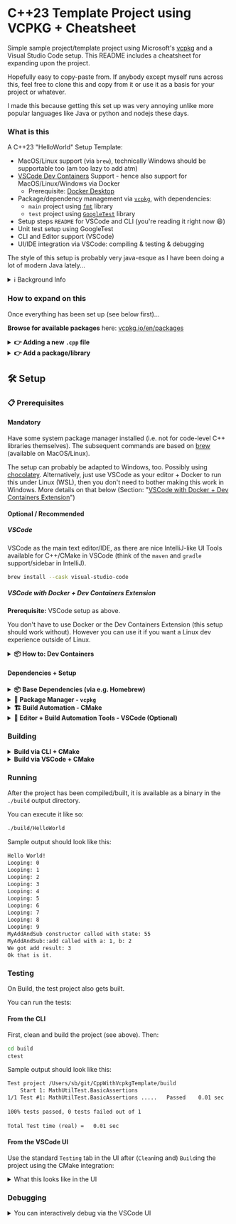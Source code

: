 # C++23 Template Project using VCPKG + Cheatsheet

Simple sample project/template project using Microsoft's [vcpkg](https://vcpkg.io/en/) and a Visual Studio Code setup. This README includes a cheatsheet for expanding upon the project.

Hopefully easy to copy-paste from. If anybody except myself runs across this, feel free to clone this and copy from it or use it as a basis for your project or whatever.

I made this because getting this set up was very annoying unlike more popular languages like Java or python and nodejs these days.

### What is this

A C++23 "HelloWorld" Setup Template:

- MacOS/Linux support (via `brew`), technically Windows should be supportable too (am too lazy to add atm)
- [VSCode Dev Containers](https://marketplace.visualstudio.com/items?itemName=ms-vscode-remote.remote-containers) Support - hence also support for MacOS/Linux/Windows via Docker
    - Prerequisite: [Docker Desktop](https://www.docker.com/products/docker-desktop/)
- Package/dependency management via [`vcpkg`](https://vcpkg.io/en/), with dependencies:
    - `main` project using [`fmt`](https://vcpkg.io/en/package/fmt) library
    - `test` project using [`GoogleTest`](https://vcpkg.io/en/package/gtest) library
- Setup steps `README` for VSCode and CLI (you're reading it right now 😄)
- Unit test setup using GoogleTest
- CLI and Editor support (VSCode)
- UI/IDE integration via VSCode: compiling & testing & debugging

The style of this setup is probably very java-esque as I have been doing a lot of modern Java lately...

<details>
<summary>ℹ️ Background Info</summary>

> **For the initiated** (java people): you can think of this as those templates that you can get in [IntelliJ](https://www.jetbrains.com/idea/)
>
> when you are creating a new project. They set up the entire java directory structure, `/test` and `/main`
> folders, a `Main` class with a "Hello World" function, a Test class with unit testing framework [JUnit](https://junit.org/junit5/) and a sample test, a maven `pom.xml` ([dependencies management](https://mvnrepository.com/) via the [maven](https://maven.apache.org/) cli tool) with your specified Java Language Level (e.g. `21`), etc.
> The idea is that anybody can clone a repo set up like that, and so long as they have java installed, they can immediately get set up with it
> and debug everything. Dependencies are also centrally managed via maven and locked in place by version -- retrieving dependencies is standardised into maven. Finding dependencies is easy via the `maven` package browser.
>
> It basically gives you a template that is very easy to add stuff on top of, saving you the hassle of setting up that entire structure from scratch.
>
> I want to have something like this but for C++, hence this repo.
</details>


### How to expand on this

Once everything has been set up (see below first)...

**Browse for available packages** here: [vcpkg.io/en/packages](https://vcpkg.io/en/packages?query=)


<details>
<summary><b>👉 Adding a new <code>.cpp</code> file</b></summary>
<br>

Then it needs to be "registered" in `CMakeLists.txt`.

Suppose you add a file `./src/mynewfile.cpp`, then we add it to the main executable:

```makefile
add_executable(
    ${PROJECT_EXECUTABLE_NAME}
    src/main.cpp
    src/mathutil.cpp
    src/mynewfile.cpp # <- [NEW] needs to be added to the main executable
)
```

And to the test executable:
```makefile
add_executable(
    ${PROJECT_TEST_EXECUTABLE_NAME}
    src/mathutil.cpp
    src/mynewfile.cpp # <- [NEW] needs to be added to the test executable
    # test files:
    test/test_mathutil.cpp
    test/test_mynewfile.cpp # <- [NEW] (if you want to add unit tests for your new file)
)
```

If you are adding a new file, it's probably a good idea to add unit tests for your new logic.
So it is suggested to create a test file like `./tests/test_mynewfile.cpp` and add Unit Tests to
it, mirroring the existing tests (or going off of the GoogleTest docs).

</details>

<details>
<summary><b>👉 Add a package/library</b></summary>
<br>

Suppose you want to add [gtest](https://github.com/google/googletest) (the idea is equivalent for other packages/libraries that are available in `vcpkg`):

1\. Add it to `vcpkg.json`
```sh
vcpkg add port gtest
```

2\. Add it as a dependency/requirement in `CMakeLists.txt`:
```makefile
find_package(gtest CONFIG REQUIRED)
```

3\. Add additional entries to `CMakeLists.txt` (these are library-specific).
For example using [Quickstart CMake from GoogleTest](https://google.github.io/googletest/quickstart-cmake.html)

So, for this particular library, we need to also add all of this (which is mentioned in the library's docs):
```makefile
enable_testing()

target_link_libraries(
    ${PROJECT_TEST_EXECUTABLE_NAME}
    PRIVATE
    fmt::fmt
    GTest::gtest_main # <- From the GoogleTest docs
)
# GoogleTest extra
include(GoogleTest) # Mentioned in the docs: https://google.github.io/googletest/quickstart-cmake.html
gtest_discover_tests(${PROJECT_TEST_EXECUTABLE_NAME}) # ^
```

</details>


## 🛠️ Setup

### 📋 Prerequisites

#### Mandatory

Have some system package manager installed (i.e. not for code-level C++ libraries themselves). The subsequent commands are based on [brew](https://brew.sh/) (available on MacOS/Linux).

The setup can probably be adapted to Windows, too. Possibly using [chocolatey](https://chocolatey.org/). Alternatively, just use VSCode as your editor + Docker to run this under Linux (WSL), then you don't need to bother making this work in Windows. More details on that below (Section: "[VSCode with Docker + Dev Containers Extension](https://github.com/parawanderer/cpp23VcpkgVSCodeTemplate?tab=readme-ov-file#vscode-with-docker--dev-containers-extension)")


#### Optional / Recommended

##### VSCode
VSCode as the main text editor/IDE, as there are nice IntelliJ-like UI Tools available for C++/CMake in VSCode (think of the `maven` and `gradle` support/sidebar in IntelliJ).

```sh
brew install --cask visual-studio-code
```

##### VSCode with Docker + Dev Containers Extension

**Prerequisite:** VSCode setup as above.

You don't have to use Docker or the Dev Containers Extension (this setup should work without).
However you can use it if you want a Linux dev experience outside of Linux.

<details>
<summary><b>📦 How to: Dev Containers</b></summary>


You will have to install [Docker Desktop](https://www.docker.com/products/docker-desktop/). E.g. via `brew`:
```sh
brew install --cask docker
```

You will then install the [Dev Containers extension](https://marketplace.visualstudio.com/items?itemName=ms-vscode-remote.remote-containers) for vscode:

```sh
code --install-extension ms-vscode-remote.remote-containers
```

You then need to make sure that Docker Desktop is running. So open it and make sure it is running.

Once you have that installed and enabled, you can click this icon at the bottom-left of the VSCode window, and choose `Reopen in Container`:

![Bottom Left Remote Extension Icon](./docs/2025-04-22_09-17.png)

This will create a new Docker container using the `image` defined in [`./.devcontainer/devcontainer.json`](./.devcontainer/devcontainer.json). And it will "reload" VSCode into the container:

|  Docker Desktop | VSCode |
| ---- | ---- |
| ![Docker desktop view of what this looks like](./docs/2025-04-22_09-24.png) | ![What VSCode looks like inside of the container](./docs/2025-04-22_09-28.png) |

The `Terminal` you get in this window will be that of the container.

You will likely be prompted to (re)install a bunch of extensions at this point, which you should do, because the extensions "inside of the Container" are different and separate from the extensions on your host machine.


You can then proceed to the next steps in this guide. The idea of the "Dev Container" is that it will stick around and get reused while you work on this project, working like a VM. So you can install whatever tools you want in it at whatever locations.

</details>

#### Dependencies + Setup

<details>
<summary><b>📦 Base Dependencies (via e.g. Homebrew)</b></summary>
<br>

First, install [brew](https://brew.sh/) (MacOS/Linux) or equivalent.


Then, install C++ build tools:

```sh
brew update

# C++ build tools
brew install llvm
brew install cmake
brew install ninja
brew install pkg-config
```

</details>

<details>
<summary><b>🧰 Package Manager - <code>vcpkg</code></b></summary>
<br>

This project uses [vcpkg](https://vcpkg.io/en/) for C++ package/dependency management.

Set it up (once per dev machine):
```sh
cd ~/git # or whatever directory you use for git
git clone https://github.com/microsoft/vcpkg.git
cd vcpkg && ./bootstrap-vcpkg.sh
```

To make the `vcpkg` package manager globally available (see also [docs](https://learn.microsoft.com/en-us/vcpkg/get_started/get-started-vscode?pivots=shell-bash#4---set-up-environment-variables)):
```sh
# Let us assume you cloned the repo above into ~/git/vcpkg
VCPKG_REPO_CLONE_PATH=$HOME/git/vcpkg

# Append to end of ~/.zshrc (MacOS)
echo "export VCPKG_ROOT=$VCPKG_REPO_CLONE_PATH" >> ~/.zshrc
echo "export PATH=\$PATH:\$VCPKG_ROOT" >> ~/.zshrc
source ~/.zshrc # after you've made changes

# Append to end of ~/.bashrc (Linux/MacOS)
echo "export VCPKG_ROOT=$VCPKG_REPO_CLONE_PATH" >> ~/.bashrc
echo "export PATH=\$PATH:\$VCPKG_ROOT" >> ~/.bashrc
source ~/.bashrc # after you've made changes

# Test that the package manager works:
vcpkg --version
```

👉 **Browse for available packages**: use [vcpkg.io/en/packages](https://vcpkg.io/en/packages?query=)

(see also [this guide](https://learn.microsoft.com/en-us/vcpkg/get_started/get-started-vscode?pivots=shell-bash) for setting it up).
</details>

<details>
<summary><b>🏗️ Build Automation - CMake</b></summary>
<br>

The following setup is needed for Build Automation both via the CLI as well as via the VSCode UI.
See also the docs on the setup [here](https://learn.microsoft.com/en-us/vcpkg/get_started/get-started?pivots=shell-bash).

#### Setup CMake Tools to use `vcpkg`
To make the VSCode UI properly use the `vcpkg` executable,
update and add the following file with your path to the directory of the repo containing `vcpkg` (installed in the section above).

**[Option 1]** Automatically by running this command:

<details>
<summary>🍏 MacOS Command</summary>


```sh
# Let us assume you cloned the vcpkg repo into ~/git/vcpkg
VCPKG_REPO_CLONE_PATH=$HOME/git/vcpkg

cp ./CMakeUserPresets.json.example ./CMakeUserPresets.json
sed -i "" -e "s#<path to vcpkg>#$VCPKG_REPO_CLONE_PATH#g" ./CMakeUserPresets.json
```
</details>

<details>
<summary>🐧 Linux Command</summary>


```sh
# Let us assume you cloned the vcpkg repo into ~/git/vcpkg
VCPKG_REPO_CLONE_PATH=$HOME/git/vcpkg

cp ./CMakeUserPresets.json.example ./CMakeUserPresets.json
sed -i -e "s#<path to vcpkg>#$VCPKG_REPO_CLONE_PATH#g" ./CMakeUserPresets.json
```
</details>
<br>


**[Option 2]** Or manually:
1. Copy `./CMakeUserPresets.json.example` to `./CMakeUserPresets.json` (this file is ignored by git)
2. open `./CMakeUserPresets.json` and replace `<path to vcpkg>` with the absolute path to the directory containing the `vcpkg` executable.

</details>

<details>
<summary><b>📝 Editor + Build Automation Tools - VSCode (Optional)</b></summary>
<br>

It's not mandatory to use VSCode, but the project was set up around it.

First, install VSCode for your OS.
Next, install these extensions for working with C++ using VSCode:

```sh
code --install-extension ms-vscode.cpptools
code --install-extension ms-vscode.cpptools-extension-pack
code --install-extension ms-vscode.cmake-tools
code --install-extension vadimcn.vscode-lldb
code --install-extension hbenl.vscode-test-explorer
code --install-extension matepek.vscode-catch2-test-adapter
```

We will invoke Build Automation commands via the [CMake Tools extension](https://marketplace.visualstudio.com/items/?itemName=ms-vscode.cmake-tools). There's a few ways to do this (including strictly via the terminal but this would require additional setup).

This is very similar to e.g. `maven` for Java (think of `mvn clean compile`, `mvn test`, ...).

See also section "Building" below.

</details>

### Building


<details>
<summary><b>Build via CLI + CMake</b></summary>
<br>

If you had existing build output, get rid of it:
```sh
rm -rf build
```

To build, we run:
```sh
mkdir build
# Runs the setup configured in CMakeUserPresets.json with { "name": "default", ... }
cmake --preset=Debug # or: Release
# Actually compiles the project
cmake --build build
```

(See also [docs here](https://learn.microsoft.com/en-us/vcpkg/get_started/get-started?pivots=shell-bash#4---build-and-run-the-project))
</details>

<details>
<summary><b>Build via VSCode + CMake</b></summary>
<br>

We invoke Build Automation commands via the [CMake Tools extension](https://marketplace.visualstudio.com/items/?itemName=ms-vscode.cmake-tools).

There's a few ways to do this (including strictly via the terminal but this would require additional setup).

This is very similar to e.g. `maven` for Java (think of `mvn clean compile`, `mvn test`, ...).

TL;DR:


<details>
<summary><b>a. Use VSCode Commands UI (⭐️ Recommended)</b></summary>
<br>

You can run the build steps via the UI, similar to how this works e.g. in IntelliJ for Java.

This is recommended due to it's convenience, but you can use whatever setup.

- Use the "`CMake`" tab in the left sidebar of VSCode (should have gotten added by default when you installed the [CMake Tools extension](https://marketplace.visualstudio.com/items/?itemName=ms-vscode.cmake-tools))
- If you want, you can move this extension's UI to the right sidebar by click-dragging to the right on the screen
- Use `Project Status` window and use `Pinned Commands` to pin useful commands like `Clean Rebuild` and `Build`
- You can execute commands by clicking on them in this UI

![Screenshot of the sidebar for the CMake Extension](./docs/2025-04-21_13-38.png)

</details>

<details>
<summary><b>b. Use VSCode Run Command (MacOS) </b></summary>
<br>

You can also run the Build steps via the "Run" bar:

- Invoke the `Run` bar in VSCode via `⌘ (Cmd)` +`⇧ (Shift)` + `P`
- Run CMake commands specific commands by typing `CMake: <Your Action>` in the `Run` bar (because the `Run` bar contains a bunch of stuff from VSCode and form your other extensions too)

</details>


<details>
<summary><b>c. Others: TODO add equivalent setups/commands</b></summary>
<br>

TODO...

It would basically come down to equivalent or the same commands, except you use `CTRL` in place of MacOs `Cmd`.

But to be validated/updated.

(Note from author: I'm actually mainly a Linux user, but learning to use MacOS during this project)

</details>
</details>

### Running

After the project has been compiled/built, it is available as a binary in the `./build` output directory.

You can execute it like so:
```sh
./build/HelloWorld
```

Sample output should look like this:

```
Hello World!
Looping: 0
Looping: 1
Looping: 2
Looping: 3
Looping: 4
Looping: 5
Looping: 6
Looping: 7
Looping: 8
Looping: 9
MyAddAndSub constructor called with state: 55
MyAddAndSub::add called with a: 1, b: 2
We got add result: 3
Ok that is it.
```


### Testing

On Build, the test project also gets built.

You can run the tests:

#### From the CLI

First, clean and build the project (see above). Then:

```sh
cd build
ctest
```

Sample output should look like this:
```
Test project /Users/sb/git/CppWithVcpkgTemplate/build
    Start 1: MathUtilTest.BasicAssertions
1/1 Test #1: MathUtilTest.BasicAssertions .....   Passed    0.01 sec

100% tests passed, 0 tests failed out of 1

Total Test time (real) =   0.01 sec
```

#### From the VSCode UI

Use the standard `Testing` tab in the UI after (`Clean`ing and) `Build`ing
the project using the CMake integration:

<details>
<summary>What this looks like in the UI</summary>
<br>

![Screenshot of the Testing tab in VSCode](./docs/2025-04-21_17-49.png)
</details>

### Debugging

<details>
<summary>You can interactively debug via the VSCode UI</summary>
<br>

1. Go to the `Run and Debug` tab
2. Set breakpoints in your files by clicking in the left margin and placing red dots, as usual
3. Choose a debug configuration
    1. Use `C++: Debug main` as the debug dropdown option to debug [`main.cpp`](./src/main.cpp)
    2. Use `C++: Debug test` as the debug dropdown option to debug the Unit Tests
4. When debugging Unit Tests, you can also:
    - Right-Click the icon next to a testcase and choose the "`Debug`" option there, to limit the debugging to that Unit Test
    - Right-Click tests in the Testing list and choose "`Debug`" there

<details>
<summary>👁️ Debug Tab Overview</summary>

![Debug Tab Overview](./docs/2025-04-21_18-58.png)
</details>

<details>
<summary>🐧 Debugging Example Linux (Dev Containers)</summary>

![Debugging Example Linux (Dev Containers)](./docs/2025-04-22_10-04.png)
</details>
</details>